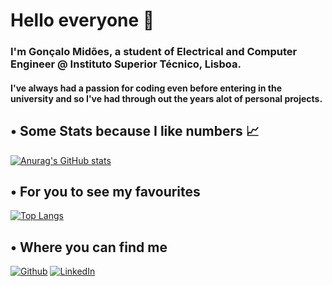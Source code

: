 # Hello everyone 👋

### I'm Gonçalo Midões, a student of Electrical and Computer Engineer @ Instituto Superior Técnico, Lisboa. 
#### I've always had a passion for coding even before entering in the university and so I've had through out the years alot of personal projects. 



## • Some Stats because I like numbers 📈
[![Anurag's GitHub stats](https://github-readme-stats.vercel.app/api?username=Midas-sudo&custom_title=My%20Stats&show_icons=true&theme=dracula&hide_border=true&bg_color=0,0F2027,203A43,2C5364&layout=compact&title_color=f8c630)](https://github.com/Midas-sudo/Midas-sudo)
## • For you to see my favourites
[![Top Langs](https://github-readme-stats.vercel.app/api/top-langs/?username=Midas-sudo&show_icons=true&theme=dracula&hide_border=true&bg_color=0,2C5364,203A43,0F2027&layout=compact&title_color=f8c630)](https://github.com/Midas-sudo/Midas-sudo)

## • Where you can find me

[![Github](https://img.shields.io/badge/-Github-181717?style=for-the-badge&logo=Github&logoColor=white)](https://github.com/Midas-sudo/Midas-sudo)
[![LinkedIn](https://img.shields.io/badge/-LinkedIn-0077B5?style=for-the-badge&logo=LinkedIn&logoColor=white)](https://www.linkedin.com/in/goncalo-midoes/)
<!--
**Midas-sudo/Midas-sudo** is a ✨ _special_ ✨ repository because its `README.md` (this file) appears on your GitHub profile.

Here are some ideas to get you started:

- 🔭 I’m currently working on ...
- 🌱 I’m currently learning ...
- 👯 I’m looking to collaborate on ...
- 🤔 I’m looking for help with ...
- 💬 Ask me about ...
- 📫 How to reach me: ...
- 😄 Pronouns: ...
- ⚡ Fun fact: ...
-->
